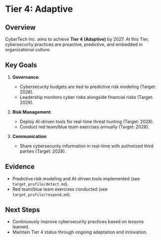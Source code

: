# Tier 4: Adaptive

## Overview
CyberTech Inc. aims to achieve **Tier 4 (Adaptive)** by 2027. At this Tier, cybersecurity practices are proactive, predictive, and embedded in organizational culture.

## Key Goals
1. **Governance**:  
   - Cybersecurity budgets are tied to predictive risk modeling (Target: 2028).  
   - Leadership monitors cyber risks alongside financial risks (Target: 2028).  

2. **Risk Management**:  
   - Deploy AI-driven tools for real-time threat hunting (Target: 2028).  
   - Conduct red team/blue team exercises annually (Target: 2028).  

3. **Communication**:  
   - Share cybersecurity information in real-time with authorized third parties (Target: 2028).  

## Evidence
- Predictive risk modeling and AI-driven tools implemented (see `target_profile/detect.md`).  
- Red team/blue team exercises conducted (see `target_profile/respond.md`).  

## Next Steps
- Continuously improve cybersecurity practices based on lessons learned.  
- Maintain Tier 4 status through ongoing adaptation and innovation.  
